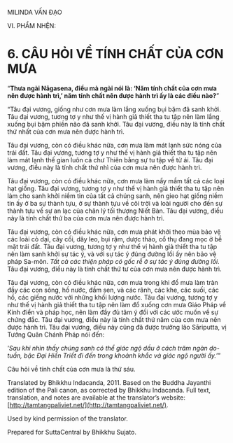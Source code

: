  

MILINDA VẤN ĐẠO

VI. PHẨM NHỆN:

# 6\. CÂU HỎI VỀ TÍNH CHẤT CỦA CƠN MƯA

“**Thưa ngài Nāgasena, điều mà ngài nói là: ‘Năm tính chất của cơn mưa nên được hành trì,’ năm tính chất nên được hành trì ấy là các điều nào?**”

“Tâu đại vương, giống như cơn mưa làm lắng xuống bụi bặm đã sanh khởi. Tâu đại vương, tương tợ y như thế vị hành giả thiết tha tu tập nên làm lắng xuống bụi bặm phiền não đã sanh khởi. Tâu đại vương, điều này là tính chất thứ nhất của cơn mưa nên được hành trì.

Tâu đại vương, còn có điều khác nữa, cơn mưa làm mát lạnh sức nóng của trái đất. Tâu đại vương, tương tợ y như thế vị hành giả thiết tha tu tập nên làm mát lạnh thế gian luôn cả chư Thiên bằng sự tu tập về từ ái. Tâu đại vương, điều này là tính chất thứ nhì của cơn mưa nên được hành trì.

Tâu đại vương, còn có điều khác nữa, cơn mưa làm nẩy mầm tất cả các loại hạt giống. Tâu đại vương, tương tợ y như thế vị hành giả thiết tha tu tập nên làm cho sanh khởi niềm tin của tất cả chúng sanh, nên gieo hạt giống niềm tin ấy ở ba sự thành tựu, ở sự thành tựu về cõi trời và loài người cho đến sự thành tựu về sự an lạc của chân lý tối thượng Niết Bàn. Tâu đại vương, điều này là tính chất thứ ba của cơn mưa nên được hành trì.

Tâu đại vương, còn có điều khác nữa, cơn mưa phát khởi theo mùa bảo vệ các loài cỏ dại, cây cối, dây leo, bụi rậm, dược thảo, cổ thụ đang mọc ở bề mặt trái đất. Tâu đại vương, tương tợ y như thế vị hành giả thiết tha tu tập nên làm sanh khởi sự tác ý, và với sự tác ý đúng đường lối ấy nên bảo vệ pháp Sa-môn. _Tất cả các thiện pháp có gốc rễ ở sự tác ý đúng đường lối_. Tâu đại vương, điều này là tính chất thứ tư của cơn mưa nên được hành trì.

Tâu đại vương, còn có điều khác nữa, cơn mưa trong khi đổ mưa làm tràn đầy các con sông, hồ nước, đầm sen, và các rãnh, các khe, các suối, các hồ, các giếng nước với những khối lượng nước. Tâu đại vương, tương tợ y như thế vị hành giả thiết tha tu tập nên làm đổ xuống cơn mưa Giáo Pháp về Kinh điển và pháp học, nên làm đầy đủ tâm ý đối với các ước muốn về sự chứng đắc. Tâu đại vương, điều này là tính chất thứ năm của cơn mưa nên được hành trì. Tâu đại vương, điều này cũng đã được trưởng lão Sāriputta, vị Tướng Quân Chánh Pháp nói đến:

‘_Sau khi nhìn thấy chúng sanh có thể giác ngộ dầu ở cách trăm ngàn do-tuần, bậc Đại_ _Hiền Triết_ _đi đến trong khoảnh khắc và giác ngộ người ấy._’”

Câu hỏi về tính chất của cơn mưa là thứ sáu.

Translated by Bhikkhu Indacanda, 2011. Based on the Buddha Jayanthi edition of the Pali canon, as corrected by Bhikkhu Indacanda. Full text, translation, and notes are available at the translator’s website: [http://tamtangpaliviet.net/](http://tamtangpaliviet.net/).

Used by kind permission of the translator.

Prepared for SuttaCentral by Bhikkhu Sujato.